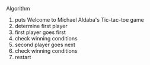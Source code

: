 Algorithm

1. puts Welcome to Michael Aldaba's Tic-tac-toe game
2. determine first player
3. first player goes first
4. check winning conditions
5. second player goes next
6. check winning conditions
7. restart